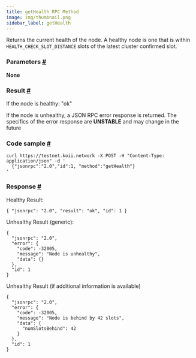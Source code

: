 ```yaml
--- 
title: getHealth RPC Method
image: img/thumbnail.png 
sidebar_label: getHealth 
---  
```

 
Returns the current health of the node. A healthy node is one that is within `HEALTH_CHECK_SLOT_DISTANCE` slots of the latest cluster confirmed slot.

### Parameters [#](#parameters)

**None**

### Result [#](#result)

If the node is healthy: "ok"

If the node is unhealthy, a JSON RPC error response is returned. The specifics of the error response are **UNSTABLE** and may change in the future

### Code sample [#](#code-sample)

```
curl https://testnet.koii.network -X POST -H "Content-Type: application/json" -d '
  {"jsonrpc":"2.0","id":1, "method":"getHealth"}
'
```


### Response [#](#response)

Healthy Result:

```
{ "jsonrpc": "2.0", "result": "ok", "id": 1 }
```


Unhealthy Result (generic):

```
{
  "jsonrpc": "2.0",
  "error": {
    "code": -32005,
    "message": "Node is unhealthy",
    "data": {}
  },
  "id": 1
}
```


Unhealthy Result (if additional information is available)

```
{
  "jsonrpc": "2.0",
  "error": {
    "code": -32005,
    "message": "Node is behind by 42 slots",
    "data": {
      "numSlotsBehind": 42
    }
  },
  "id": 1
}
```
